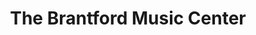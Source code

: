 ---
title: "The Brantford Music Center"
url: /brantford/the-brantford-music-center/
shop: Instrumente
---